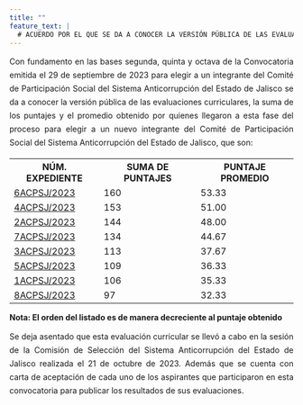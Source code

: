 ```yaml
---
title: ""
feature_text: |
  # ACUERDO POR EL QUE SE DA A CONOCER LA VERSIÓN PÚBLICA DE LAS EVALUACIONES CURRICULARES, LA SUMA DE LOS PUNTAJES Y EL PROMEDIO OBTENIDO POR QUIENES LLEGARON A ESTA FASE DEL PROCESO PARA ELEGIR A UN NUEVO INTEGRANTE DEL COMITÉ DE PARTICIPACIÓN SOCIAL DEL SISTEMA ANTICORRUPCIÓN DEL ESTADO DE JALISCO 
---
```

<div style="text-align:justify; line-height: 1.5rem"><span>Con fundamento en las bases segunda, quinta y octava de la Convocatoria emitida el 29 de septiembre de 2023 para elegir a un integrante del Comité de Participación Social del Sistema Anticorrupción del Estado de Jalisco se da a conocer la versión pública de las evaluaciones curriculares, la suma de los puntajes y el promedio obtenido por quienes llegaron a esta fase del proceso para elegir a un nuevo integrante del Comité de Participación Social del Sistema Anticorrupción del Estado de Jalisco, que son:
</span></div>
<p></p>
<p></p>
<table class="table3"><tbody>

<tr><th><b>NÚM. EXPEDIENTE</b></th><th><b>SUMA DE PUNTAJES</b></th><th><b>PUNTAJE PROMEDIO</b></th></tr>

<tr><td><a href="/cedulas/04-ACPSJ-2020.pdf">6ACPSJ/2023</a><span style="color:#75bec4;"></span></td><td><div><span>160</span></div></td><td><div><span>53.33</span></div></td></tr>

<tr><td><a href="/cedulas/16-ACPSJ-2020.pdf">4ACPSJ/2023</a><span style="color:#75bec4;"></span></td><td><div><span>153</span></div></td><td><div><span>51.00</span></div></td></tr>

<tr><td><a href="/cedulas/07-ACPSJ-2020.pdf">2ACPSJ/2023</a><span style="color:#75bec4;"></span></td><td><div><span>144</span></div></td><td><div><span>48.00</span></div></td></tr>

<tr><td><a href="/cedulas/18-ACPSJ-2020.pdf">7ACPSJ/2023</a><span style="color:#75bec4;"></span></td><td><div><span>134</span></div></td><td><div><span>44.67</span></div></td></tr>

<tr><td><a href="/cedulas/15-ACPSJ-2020.pdf">3ACPSJ/2023</a><span style="color:#75bec4;"></span></td><td><div><span>113</span></div></td><td><div><span>37.67</span></div></td></tr>

<tr><td><a href="/cedulas/03-ACPSJ-2020.pdf">5ACPSJ/2023</a><span style="color:#75bec4;"></span></td><td><div><span>109</span></div></td><td><div><span>36.33</span></div></td></tr>

<tr><td><a href="/cedulas/02-ACPSJ-2020.pdf">1ACPSJ/2023</a><span style="color:#75bec4;"></span></td><td><div><span>106</span></div></td><td><div><span>35.33</span></div></td></tr>

<tr><td><a href="/cedulas/05-ACPSJ-2020.pdf">8ACPSJ/2023</a><span style="color:#75bec4;"></span></td><td><div><span>97</span></div></td><td><div><span>32.33</span></div></td></tr>

</tbody></table>
<p></p>
<p><strong> Nota: El orden del listado es de manera decreciente al puntaje obtenido </strong></p>
<p></p>
<div style="text-align:justify; line-height: 1.5rem"><span>Se deja asentado que esta evaluación curricular se llevó a cabo en la sesión de la Comisión de Selección del Sistema Anticorrupción del Estado de Jalisco realizada el 21 de octubre de 2023. Además que se cuenta con carta de aceptación de cada uno de los aspirantes que participaron en esta convocatoria para publicar los resultados de sus evaluaciones. 
